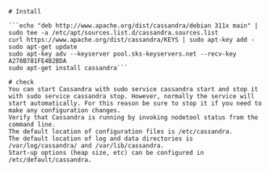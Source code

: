     # Install
    
    ```echo "deb http://www.apache.org/dist/cassandra/debian 311x main" | sudo tee -a /etc/apt/sources.list.d/cassandra.sources.list 
    curl https://www.apache.org/dist/cassandra/KEYS | sudo apt-key add -   
    sudo apt-get update 
    sudo apt-key adv --keyserver pool.sks-keyservers.net --recv-key A278B781FE4B2BDA 
    sudo apt-get install cassandra```
    
    # check
    You can start Cassandra with sudo service cassandra start and stop it with sudo service cassandra stop. However, normally the service will start automatically. For this reason be sure to stop it if you need to make any configuration changes.
    Verify that Cassandra is running by invoking nodetool status from the command line.
    The default location of configuration files is /etc/cassandra.
    The default location of log and data directories is /var/log/cassandra/ and /var/lib/cassandra.
    Start-up options (heap size, etc) can be configured in /etc/default/cassandra.
